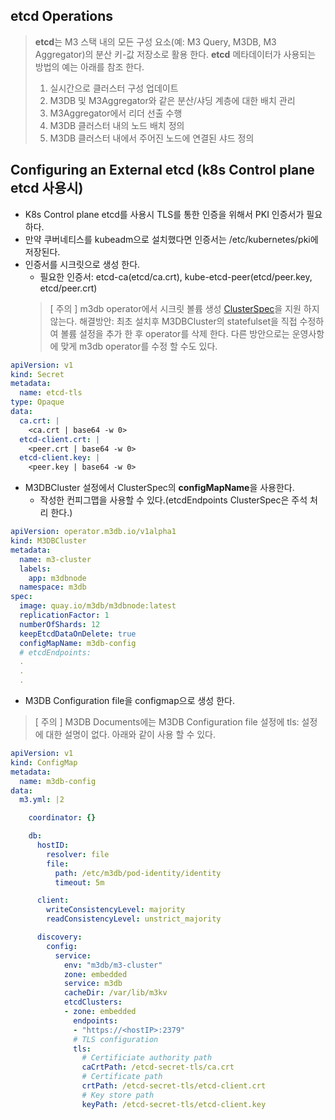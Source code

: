 ## etcd Operations
> **etcd**는 M3 스택 내의 모든 구성 요소(예: M3 Query, M3DB, M3 Aggregator)의 분산 키-값 저장소로 활용 한다. 
> **etcd** 메타데이터가 사용되는 방법의 예는 아래를 참조 한다.
> 1. 실시간으로 클러스터 구성 업데이트
> 2. M3DB 및 M3Aggregator와 같은 분산/샤딩 계층에 대한 배치 관리
> 3. M3Aggregator에서 리더 선출 수행
> 4. M3DB 클러스터 내의 노드 배치 정의
> 5. M3DB 클러스터 내에서 주어진 노드에 연결된 샤드 정의

## Configuring an External etcd (k8s Control plane etcd 사용시)
- K8s Control plane etcd를 사용시 TLS를 통한 인증을 위해서 PKI 인증서가 필요하다.
- 만약 쿠버네티스를 kubeadm으로 설치했다면 인증서는 /etc/kubernetes/pki에 저장된다.
- 인증서를 시크릿으로 생성 한다.
  - 필요한 인증서: etcd-ca(etcd/ca.crt), kube-etcd-peer(etcd/peer.key, etcd/peer.crt)
  > [ 주의 ]
  > m3db operator에서 시크릿 볼륨 생성 [ClusterSpec](https://operator.m3db.io/api/#clusterspec)을 지원 하지 않는다.
  > 해결방안: 최초 설치후 M3DBCluster의 statefulset을 직접 수정하여 볼륨 설정을 추가 한 후 operator를 삭제 한다.
  > 다른 방안으로는 운영사항에 맞게 m3db operator를 수정 할 수도 있다. 
```yaml
apiVersion: v1
kind: Secret
metadata:
  name: etcd-tls
type: Opaque
data:
  ca.crt: |
    <ca.crt | base64 -w 0>
  etcd-client.crt: |
    <peer.crt | base64 -w 0>
  etcd-client.key: |
    <peer.key | base64 -w 0>
```

- M3DBCluster 설정에서 ClusterSpec의 **configMapName**을 사용한다.
  - 작성한 컨피그맵을 사용할 수 있다.(etcdEndpoints ClusterSpec은 주석 처리 한다.)
```yaml
apiVersion: operator.m3db.io/v1alpha1
kind: M3DBCluster
metadata:
  name: m3-cluster
  labels:
    app: m3dbnode
  namespace: m3db
spec:
  image: quay.io/m3db/m3dbnode:latest
  replicationFactor: 1
  numberOfShards: 12
  keepEtcdDataOnDelete: true
  configMapName: m3db-config
  # etcdEndpoints:
  .
  .
  .
```
  
- M3DB Configuration file을 configmap으로 생성 한다.
> [ 주의 ]
> M3DB Documents에는 M3DB Configuration file 설정에 tls: 설정에 대한 설명이 없다. 아래와 같이 사용 할 수 있다.
```yaml
apiVersion: v1
kind: ConfigMap
metadata:
  name: m3db-config
data:
  m3.yml: |2

    coordinator: {}

    db:
      hostID:
        resolver: file
        file:
          path: /etc/m3db/pod-identity/identity
          timeout: 5m

      client:
        writeConsistencyLevel: majority
        readConsistencyLevel: unstrict_majority

      discovery:
        config:
          service:
            env: "m3db/m3-cluster"
            zone: embedded
            service: m3db
            cacheDir: /var/lib/m3kv
            etcdClusters:
            - zone: embedded
              endpoints:
              - "https://<hostIP>:2379"
              # TLS configuration
              tls:
                # Certificiate authority path
                caCrtPath: /etcd-secret-tls/ca.crt
                # Certificate path
                crtPath: /etcd-secret-tls/etcd-client.crt
                # Key store path
                keyPath: /etcd-secret-tls/etcd-client.key
```